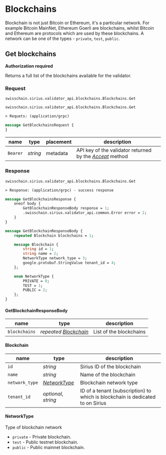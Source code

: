 # Blockchains

Blockchain is not just Bitcoin or Ethereum, it's a particular network. For example Bitcoin MainNet, Ethereum Goerli are blockchains, whilst Bitcoin and Ethereum are protocols which are used by these blockchains. A network can be one of the types - `private`, `test`, `public`.

## Get blockchains

**Authorization required**

Returns a full list of the blockchains available for the validator.

### Request

`swisschain.sirius.validator_api.blockchains.Blockchains.Get`

```protobuf
swisschain.sirius.validator_api.blockchains.Blockchains.Get

> Requets: (application/grpc)

message GetBlockchainsRequest {
}
```

name | type | placement | description
---- | ---- | --------- | -----------
`Bearer` | *string* | metadata | API key of the validator returned by the *[Accept](#invites-accept-an-invitation)* method

### Response

```protobuf
swisschain.sirius.validator_api.blockchains.Blockchains.Get

> Response: (application/grpc) - success response

message GetBlockchainsResponse {
    oneof body {
        GetBlockchainResponseBody response = 1;
        .swisschain.sirius.validator_api.common.Error error = 2;
    }
}

message GetBlockchainResponseBody {
    repeated Blockchain blockchains = 1;

    message Blockchain {
        string id = 1;
        string name = 2;
        NetworkType network_type = 3;
        google.protobuf.StringValue tenant_id = 4;
    };

    enum NetworkType {
        PRIVATE = 0;
        TEST = 1;
        PUBLIC = 2;
    };
}
```

#### GetBlockchainResponseBody

name | type | description
-----| ---- | -----------
`blockchains` | *repeated [Blockchain](blockchains-get-blockchains-response-blockchain)* | List of the blockchains

#### Blockchain

name | type | description
-----| ---- | -----------
`id` | *string* | Sirius ID of the blockchain
`name` | *string* | Name of the blockchain
`network_type` | *[NetworkType](blockchains-get-blockchains-response-networktype)* | Blockchain network type
`tenant_id` | *optional*, *string* | ID of a tenant (subscription) to which is blockchain is dedicated to on Sirius

#### NetworkType

Type of blockchain network

+ `private` - Private blockchain.
+ `test` - Public testnet blockchain.
+ `public` - Public mainnet blockchain.